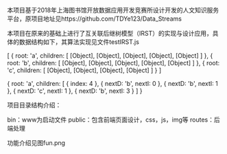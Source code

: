 本项目基于2018年上海图书馆开放数据应用开发竞赛所设计开发的人文知识服务平台，原项目地址见https://github.com/TDYe123/Data_Streams

本项目在原来的基础上进行了互关联后继树模型（IRST）的实现与设计应用，具体的数据结构如下，其算法实现见文件testIRST.js

[
  {
    root: 'a',
    children: [ [Object], [Object], [Object], [Object], [Object] ]
  },
  {
    root: 'b',
    children: [ [Object], [Object], [Object], [Object], [Object] ]
  },
  { root: 'c', children: [ [Object], [Object], [Object], [Object] ] }
]

{
  root: 'a',
  children: [
    { index: 4 },
    { nextD: 'b', nextI: 0 },
    { nextD: 'b', nextI: 1 },
    { nextD: 'c', nextI: 1 },
    { nextD: 'b', nextI: 3 }
  ]
}


项目目录结构介绍：

bin：www为启动文件
public：包含前端页面设计，css，js，img等
routes：后端处理

功能介绍见图fun.png

